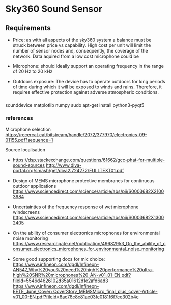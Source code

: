 # Sky360 Sound Sensor


## Requirements
- Price: as with all aspects of the sky360 system a balance must be struck between price vs capability. High cost per unit will limit the number of sensor nodes and, consequently, the coverage of the network. Data aquired from a low cost microphone could be

- Microphone: should ideally support an operating frequency in the range of 20 Hz to 20 kHz

- Outdoors exposure: The device has to operate outdoors for long periods of time during which it will be exposed to winds and rains. Therefore, it requires effective protection against adverse atmospheric conditions.



###
sounddevice
matplotlib
numpy
sudo apt-get install python3-pyqt5

### references 
Microphone selection
https://recercat.cat/bitstream/handle/2072/377970/electronics-09-01155.pdf?sequence=1

Source localisation
- https://dsp.stackexchange.com/questions/61662/gcc-phat-for-multiple-sound-sources
http://www.diva-portal.org/smash/get/diva2:724272/FULLTEXT01.pdf


- Design of MEMS microphone protective membranes for continuous outdoor applications
https://www.sciencedirect.com/science/article/abs/pii/S0003682X21003984

- Uncertainties of the frequency response of wet microphone windscreens
https://www.sciencedirect.com/science/article/abs/pii/S0003682X13002405

- On the ability of consumer electronics microphones for environmental noise monitoring
https://www.researchgate.net/publication/49682953_On_the_ability_of_consumer_electronics_microphones_for_environmental_noise_monitoring 

- Some good supporting docs for mic choice:
https://www.infineon.com/dgdl/Infineon-AN547_Why%20you%20need%20high%20performance%20ultra-high%20SNR%20microphones%20-AN-v01_01-EN.pdf?fileId=5546d4626102d35a01612d1e2afd6ad3
https://www.infineon.com/dgdl/Infineon-EETE_June_Cover+CoverStory_MEMSMicro_final_plus_cover-Article-v01_00-EN.pdf?fileId=8ac78c8c81ae03fc0181f6f7ce302b4c
